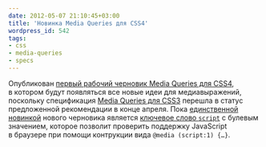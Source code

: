 ```yaml
---
date: 2012-05-07 21:10:45+03:00
title: 'Новинка Media Queries для CSS4'
wordpress_id: 542
tags:
- css
- media-queries
- specs
---
```


Опубликован [первый рабочий черновик Media Queries для CSS4][1], в котором будут появляться все новые идеи для медиавыражений, поскольку спецификация [Media Queries для CSS3][2] перешла в статус предложенной рекомендации в конце апреля. Пока [единственной новинкой][3] нового черновика является [ключевое слово `script`][4] с булевым значением, которое позволит проверить поддержку JavaScript в браузере при помощи контрукции вида `@media (script:1) {…}`.

[1]: http://dev.w3.org/csswg/css4-mediaqueries/
[2]: http://www.w3.org/TR/css3-mediaqueries/
[3]: http://dev.w3.org/csswg/css4-mediaqueries/#changes-2012
[4]: http://dev.w3.org/csswg/css4-mediaqueries/#script
